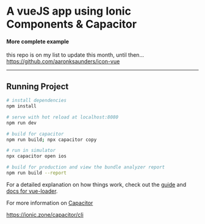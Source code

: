 # A vueJS app using Ionic Components & Capacitor

#### More complete example
this repo is on my list to update this month, until then... https://github.com/aaronksaunders/icon-vue

----
## Running Project

``` bash
# install dependencies
npm install

# serve with hot reload at localhost:8080
npm run dev

# build for capacitor
npm run build; npx capacitor copy

# run in simulator
npx capacitor open ios

# build for production and view the bundle analyzer report
npm run build --report

```

For a detailed explanation on how things work, check out the [guide](http://vuejs-templates.github.io/webpack/) and [docs for vue-loader](http://vuejs.github.io/vue-loader).

For more information on [Capacitor](https://capacitor.ionicframework.com/)

https://ionic.zone/capacitor/cli
